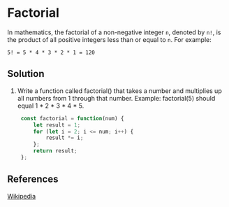 # Factorial

In mathematics, the factorial of a non-negative integer `n`, 
denoted by `n!`, is the product of all positive integers less 
than or equal to `n`. For example:

```
5! = 5 * 4 * 3 * 2 * 1 = 120
```

## Solution
1. Write a function called factorial() that takes a number and multiplies up all numbers from 1 through that number. Example: factorial(5) should equal 1 * 2 * 3 * 4 * 5.

   ```js
    const factorial = function(num) {
        let result = 1;
        for (let i = 2; i <= num; i++) {
            result *= i;
        };
        return result;
    };
   ```

## References

[Wikipedia](https://en.wikipedia.org/wiki/Factorial)
